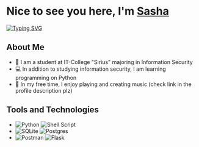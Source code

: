   <h1>Nice to see you here, I'm <a href="https://t.me/EsUnoAlpha" target="_blank">Sasha</a></h1>
  
  <a href="https://git.io/typing-svg"><img src="https://readme-typing-svg.demolab.com?font=Fira+Code&pause=1000&width=435&lines=Cyber+security+student+and+metal+lover" alt="Typing SVG" /></a>

## About Me

- 🌱 I am a student at IT-College "Sirius" majoring in Information Security
- 💻 In addition to studying information security, I am learning programming on Python
- 🎵 In my free time, I enjoy playing and creating music (check link in the profile description plz)

## Tools and Technologies
- ![Python](https://img.shields.io/badge/python-3670A0?style=for-the-badge&logo=python&logoColor=ffdd54) ![Shell Script](https://img.shields.io/badge/shell_script-%23121011.svg?style=for-the-badge&logo=gnu-bash&logoColor=white)
- ![SQLite](https://img.shields.io/badge/sqlite-%2307405e.svg?style=for-the-badge&logo=sqlite&logoColor=white) ![Postgres](https://img.shields.io/badge/postgres-%23316192.svg?style=for-the-badge&logo=postgresql&logoColor=white)
- ![Postman](https://img.shields.io/badge/Postman-FF6C37?style=for-the-badge&logo=postman&logoColor=white) ![Flask](https://img.shields.io/badge/flask-%23000.svg?style=for-the-badge&logo=flask&logoColor=white)

